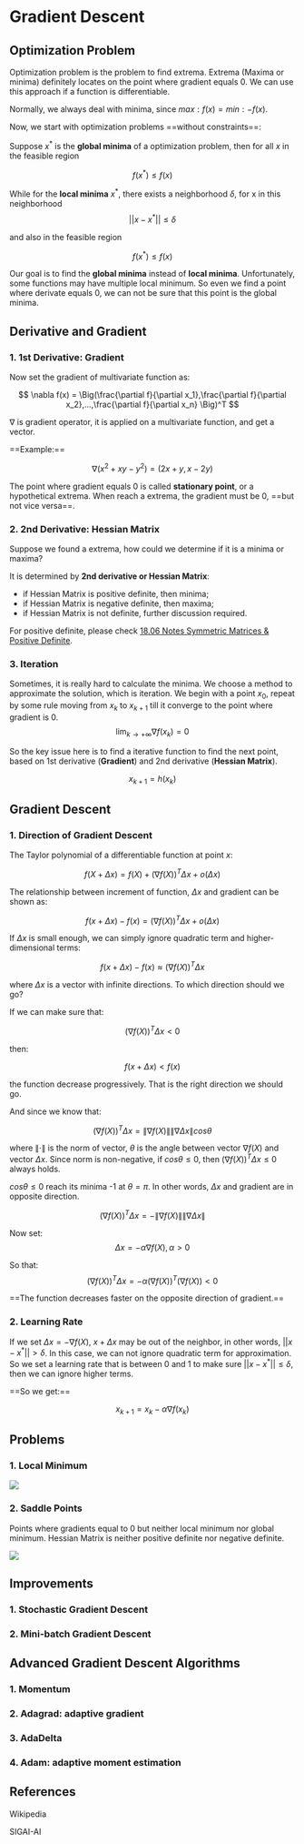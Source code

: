 # Gradient Descent

## Optimization Problem

Optimization problem is the problem to find extrema. Extrema (Maxima or minima) definitely locates on the point where gradient equals 0. We can use this approach if a function is differentiable.

Normally, we always deal with minima, since $max: f(x) = min: -f(x)$.

Now, we start with optimization problems ==without constraints==:

Suppose $x^*$ is the **global minima** of a optimization problem, then for all $x$ in the feasible region

$$
f(x^*)\le f(x)
$$

While for the **local minima** $x^*$, there exists a neighborhood $\delta$, for x in this neighborhood
$$
||x-x^*||\le \delta
$$

and also in the feasible region

$$
f(x^*)\le f(x)
$$

Our goal is to find the **global minima** instead of **local minima**. Unfortunately, some functions may have multiple local minimum. So even we find a point where derivate equals 0, we can not be sure that this point is the global minima.

## Derivative and Gradient

### 1. 1st Derivative: Gradient

Now set the gradient of multivariate function as:

$$
\nabla f(x) = \Big(\frac{\partial f}{\partial x_1},\frac{\partial f}{\partial x_2},...,\frac{\partial f}{\partial x_n} \Big)^T
$$

$\nabla$ is gradient operator, it is applied on a multivariate function, and get a vector.


==Example:==

$$\nabla(x^2+xy-y^2)=(2x+y,x-2y)$$

The point where gradient equals 0 is called **stationary point**, or a hypothetical extrema. When reach a extrema, the gradient must be 0, ==but not vice versa==.


### 2. 2nd Derivative: Hessian Matrix

Suppose we found a extrema, how could we determine if it is a minima or maxima?

It is determined by **2nd derivative or Hessian Matrix**:
* if Hessian Matrix is positive definite, then minima;
* if Hessian Matrix is negative definite, then maxima;
* if Hessian Matrix is not definite, further discussion required.

For positive definite, please check [18.06 Notes Symmetric Matrices & Positive Definite](https://github.com/uttgeorge/Linear-Algebra/blob/master/25-Symmetric%20Matrices%20%26%20Positive%20Definitness.pdf).

### 3. Iteration

Sometimes, it is really hard to calculate the minima. We choose a method to approximate the solution, which is iteration. We begin with a point $x_0$, repeat by some rule moving from $x_k$ to $x_{k+1}$ till it converge to the point where gradient is 0.
$$
\lim_{k\rightarrow  +\infty} \nabla f(x_k) = 0
$$ 

So the key issue here is to find a iterative function to find the next point, based on 1st derivative (**Gradient**) and 2nd derivative (**Hessian Matrix**).

$$
x_{k+1} = h(x_k)
$$


## Gradient Descent

<!--
_**1. One Dimensional (one variable) function**_

The Taylor polynomial of a differentiable function:
$$
f(x+\Delta x)= f(x)+f'(x)\Delta x+\frac{1}{2}f''(x_0)(\Delta x)^2+...+\frac{1}{n!}f^{(n)}(x)(\Delta x)^n...

_**Multi-variables function**_
$$-->


### 1. Direction of Gradient Descent

The Taylor polynomial of a differentiable function at point $x$:

$$
f(X+ \Delta x)= f(X)+(\nabla f(X))^T\Delta x + o(\Delta x)
$$

The relationship between increment of function, $\Delta x$ and gradient can be shown as:

$$
    f(x+\Delta x)-f(x) = (\nabla f(X))^T\Delta x + o(\Delta x)
$$ 

If $\Delta x$ is small enough, we can simply ignore quadratic term and higher-dimensional terms:

$$
    f(x+\Delta x)-f(x) \approx (\nabla f(X))^T\Delta x 
$$

where $\Delta x$ is a vector with infinite directions. To which direction should we go? 

If we can make sure that:

$$
(\nabla f(X))^T\Delta x < 0
$$

then:

$$
f(x+\Delta x)<f(x)
$$

the function decrease progressively. That is the right direction we should go. 

And since we know that: 

$$(\nabla f(X))^T\Delta x=\left \| \nabla f(X) \right \|\left \| \nabla \Delta x \right \| cos\theta$$

where $\left \| \cdot \right \|$ is the norm of vector, $\theta$ is the angle between vector $\nabla f(X)$ and vector $\Delta x$. Since norm is non-negative, if $cos \theta \le 0$, then $(\nabla f(X))^T\Delta x \le 0$ always holds.

$cos \theta \le 0$ reach its minima -1 at $\theta = \pi$. In other words, $\Delta x$ and gradient are in opposite direction.

$$
(\nabla f(X))^T\Delta x = -\left \| \nabla f(X) \right \|\left \| \nabla \Delta x \right \|
$$

Now set:
$$
\Delta x = -\alpha \nabla f(X), \alpha > 0
$$

So that:
$$
(\nabla f(X))^T\Delta x=-\alpha (\nabla f(X))^T(\nabla f(X))<0
$$

==The function decreases faster on the opposite direction of gradient.==


### 2. Learning Rate

If we set $\Delta x = -\nabla f(X)$, $x+\Delta x$ may be out of the neighbor, in other words, $||x-x^*||> \delta$. In this case, we can not ignore quadratic term for approximation. So we set a learning rate that is between 0 and 1 to make sure $||x-x^*||\le \delta$, then we can ignore higher terms.


==So we get:==

$$
x_{k+1}=x_k-\alpha \nabla f(x_k)
$$


## Problems

### 1. Local Minimum

![](media/15916918238461/15916995092587.png)

### 2. Saddle Points

Points where gradients equal to 0 but neither local minimum nor global minimum. Hessian Matrix is neither positive definite nor negative definite.

![](media/15916918238461/15916996897579.jpg)

## Improvements
### 1. Stochastic Gradient Descent
### 2. Mini-batch Gradient Descent

## Advanced Gradient Descent Algorithms

### 1. Momentum

### 2. Adagrad: adaptive gradient

### 3. AdaDelta

### 4. Adam: adaptive moment estimation






## References

Wikipedia

SIGAI-AI
